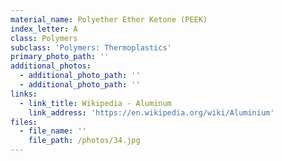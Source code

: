 ```yaml
---
material_name: Polyether Ether Ketone (PEEK)
index_letter: A
class: Polymers
subclass: 'Polymers: Thermoplastics'
primary_photo_path: ''
additional_photos:
  - additional_photo_path: ''
  - additional_photo_path: ''
links:
  - link_title: Wikipedia - Aluminum
    link_address: 'https://en.wikipedia.org/wiki/Aluminium'
files:
  - file_name: ''
    file_path: /photos/34.jpg
---
```


